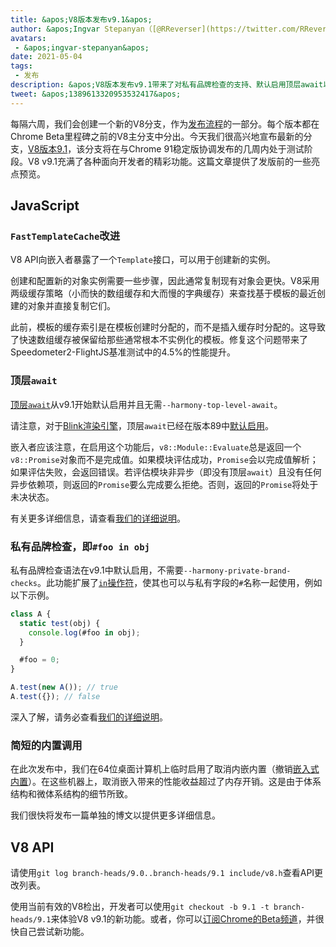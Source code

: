 ```yaml
---
title: &apos;V8版本发布v9.1&apos;
author: &apos;Ingvar Stepanyan（[@RReverser](https://twitter.com/RReverser)），测试我的私人品牌&apos;
avatars:
 - &apos;ingvar-stepanyan&apos;
date: 2021-05-04
tags:
 - 发布
description: &apos;V8版本发布v9.1带来了对私有品牌检查的支持、默认启用顶层await以及性能改进。&apos;
tweet: &apos;1389613320953532417&apos;
---
```

每隔六周，我们会创建一个新的V8分支，作为[发布流程](https://v8.dev/docs/release-process)的一部分。每个版本都在Chrome Beta里程碑之前的V8主分支中分出。今天我们很高兴地宣布最新的分支，[V8版本9.1](https://chromium.googlesource.com/v8/v8.git/+log/branch-heads/9.1)，该分支将在与Chrome 91稳定版协调发布的几周内处于测试阶段。V8 v9.1充满了各种面向开发者的精彩功能。这篇文章提供了发版前的一些亮点预览。

<!--truncate-->
## JavaScript

### `FastTemplateCache`改进

V8 API向嵌入者暴露了一个`Template`接口，可以用于创建新的实例。

创建和配置新的对象实例需要一些步骤，因此通常复制现有对象会更快。V8采用两级缓存策略（小而快的数组缓存和大而慢的字典缓存）来查找基于模板的最近创建的对象并直接复制它们。

此前，模板的缓存索引是在模板创建时分配的，而不是插入缓存时分配的。这导致了快速数组缓存被保留给那些通常根本不实例化的模板。修复这个问题带来了Speedometer2-FlightJS基准测试中的4.5%的性能提升。

### 顶层`await`

[顶层`await`](https://v8.dev/features/top-level-await)从v9.1开始默认启用并且无需`--harmony-top-level-await`。

请注意，对于[Blink渲染引擎](https://www.chromium.org/blink)，顶层`await`已经在版本89中[默认启用](https://v8.dev/blog/v8-release-89#top-level-await)。

嵌入者应该注意，在启用这个功能后，`v8::Module::Evaluate`总是返回一个`v8::Promise`对象而不是完成值。如果模块评估成功，`Promise`会以完成值解析；如果评估失败，会返回错误。若评估模块非异步（即没有顶层`await`）且没有任何异步依赖项，则返回的`Promise`要么完成要么拒绝。否则，返回的`Promise`将处于未决状态。

有关更多详细信息，请查看[我们的详细说明](https://v8.dev/features/top-level-await)。

### 私有品牌检查，即`#foo in obj`

私有品牌检查语法在v9.1中默认启用，不需要`--harmony-private-brand-checks`。此功能扩展了[`in`操作符](https://developer.mozilla.org/en-US/docs/Web/JavaScript/Reference/Operators/in)，使其也可以与私有字段的`#`名称一起使用，例如以下示例。

```javascript
class A {
  static test(obj) {
    console.log(#foo in obj);
  }

  #foo = 0;
}

A.test(new A()); // true
A.test({}); // false
```

深入了解，请务必查看[我们的详细说明](https://v8.dev/features/private-brand-checks)。

### 简短的内置调用

在此次发布中，我们在64位桌面计算机上临时启用了取消内嵌内置（撤销[嵌入式内置](https://v8.dev/blog/embedded-builtins)）。在这些机器上，取消嵌入带来的性能收益超过了内存开销。这是由于体系结构和微体系结构的细节所致。

我们很快将发布一篇单独的博文以提供更多详细信息。

## V8 API

请使用`git log branch-heads/9.0..branch-heads/9.1 include/v8.h`查看API更改列表。

使用当前有效的V8检出，开发者可以使用`git checkout -b 9.1 -t branch-heads/9.1`来体验V8 v9.1的新功能。或者，你可以[订阅Chrome的Beta频道](https://www.google.com/chrome/browser/beta.html)，并很快自己尝试新功能。
